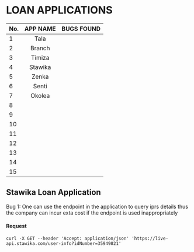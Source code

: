 # LOAN APPLICATIONS

| No. |   APP NAME   |  BUGS FOUND |
| :-- |  :--------:  | :----------: |
| 1   | Tala         |              |
| 2   | Branch       |              |
| 3   | Timiza       |              |
| 4   | Stawika      |              |
| 5   | Zenka        |
| 6   | Senti        |
| 7   | Okolea       |
| 8   |              |
| 9   |              |
| 10  |              |
| 11  |              |
| 12  |              |
| 13  |              |
| 14  |              |
| 15  |              |   
## Stawika Loan Application
Bug 1:
One can use the endpoint in the application to query iprs details thus the company can incur exta cost if the endpoint is used inappropriately

#### Request
`curl -X GET --header 'Accept: application/json' 'https://live-api.stawika.com/user-info?idNumber=35949821'`
